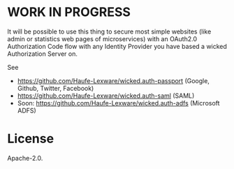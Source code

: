 # WORK IN PROGRESS

It will be possible to use this thing to secure most simple websites (like admin or statistics web pages of microservices) with an OAuth2.0 Authorization Code flow with any Identity Provider you have based a wicked Authorization Server on.

See

* https://github.com/Haufe-Lexware/wicked.auth-passport (Google, Github, Twitter, Facebook)
* https://github.com/Haufe-Lexware/wicked.auth-saml (SAML)
* Soon: https://github.com/Haufe-Lexware/wicked.auth-adfs (Microsoft ADFS)

# License

Apache-2.0.

